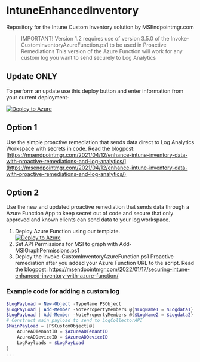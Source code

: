 # IntuneEnhancedInventory
Repository for the Intune Custom Inventory solution by MSEndpointmgr.com

> IMPORTANT! 
> Version 1.2 requires use of version 3.5.0 of the Invoke-CustomInventoryAzureFunction.ps1 to be used in Proactive Remediations
> This version of the Azure Function will work for any custom log you want to send securely to Log Analytics

## Update ONLY
To perform an update use this deploy button and enter information from your current deployment-

[![Deploy to Azure](https://aka.ms/deploytoazurebutton)](https://portal.azure.com/#create/Microsoft.Template/uri/https%3A%2F%2Fraw.githubusercontent.com%2FMSEndpointMgr%2FIntuneEnhancedInventory%2Fmain%2FDeploy%2FUpdate%2FUpdateSecuredEnhancedInventory.json)

## Option 1 
Use the simple proactive remediation that sends data direct to Log Analytics Workspace with secrets in code. 
Read the blogpost: 
[https://msendpointmgr.com/2021/04/12/enhance-intune-inventory-data-with-proactive-remediations-and-log-analytics/](https://msendpointmgr.com/2021/04/12/enhance-intune-inventory-data-with-proactive-remediations-and-log-analytics/)

## Option 2 
Use the new and updated proactive remediation that sends data through a Azure Function App to keep secret out of code and secure that only approved and known clients can send data to your log workspace. 

1. Deploy Azure Function using our template.  
[![Deploy to Azure](https://aka.ms/deploytoazurebutton)](https://portal.azure.com/#create/Microsoft.Template/uri/https%3A%2F%2Fraw.githubusercontent.com%2FMSEndpointMgr%2FIntuneEnhancedInventory%2Fmain%2FDeploy%2FSecuredEnhancedInventory.json) 
3. Set API Permissions for MSI to graph with Add-MSIGraphPermissions.ps1 
4. Deploy the Invoke-CustomInventoryAzureFunction.ps1 Proactive remediation after you added your Azure Function URL to the script. 
Read the blogpost: 
[https://msendpointmgr.com/2022/01/17/securing-intune-enhanced-inventory-with-azure-function/ ](https://msendpointmgr.com/2022/01/17/securing-intune-enhanced-inventory-with-azure-function/)

### Example code for adding a custom log
```powershell 
$LogPayLoad = New-Object -TypeName PSObject 
$LogPayLoad | Add-Member -NotePropertyMembers @{$LogName1 = $Logdata1}
$LogPayLoad | Add-Member -NotePropertyMembers @{$LogName2 = $Logdata2}
# Construct main payload to send to LogCollectorAPI
$MainPayLoad = [PSCustomObject]@{
	AzureADTenantID = $AzureADTenantID
	AzureADDeviceID = $AzureADDeviceID
	LogPayloads = $LogPayLoad
}
...
